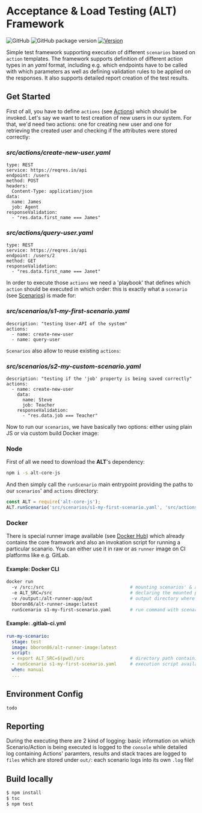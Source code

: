 # Acceptance & Load Testing (ALT) Framework

![GitHub](https://img.shields.io/github/license/MaibornWolff/alt-core-js.svg)
![GitHub package version](http://img.shields.io/github/package-json/v/MaibornWolff/alt-core-js.svg)
[![Version](http://img.shields.io/npm/v/alt-core-js.svg)](https://www.npmjs.com/package/alt-core-js)

Simple test framework supporting execution of different `scenarios` based on `action` templates. The framework supports
definition of different action types in an *yaml* format, including e.g. which endpoints have to be called with which parameters
as well as defining validation rules to be applied on the responses. It also supports detailed report creation of the test
results.

## Get Started

First of all, you have to define `actions` (see [Actions](https://github.com/bboron86/yet-another-ALT-framework/wiki/Actions)) which should be invoked. Let's say we want to test creation of new users in our system. 
For that, we'd need two actions: one for creating new user and one for retrieving the created user and checking if the attributes
were stored correctly:

### *src/actions/create-new-user.yaml*

```http
type: REST
service: https://reqres.in/api
endpoint: /users
method: POST
headers:
  Content-Type: application/json
data:
  name: James
  job: Agent
responseValidation:
  - "res.data.first_name === James"
```

### *src/actions/query-user.yaml*

```http
type: REST
service: https://reqres.in/api
endpoint: /users/2
method: GET
responseValidation:
  - "res.data.first_name === Janet"
```

In order to execute those `actions` we need a 'playbook' that defines which `action` should be executed in which order: 
this is exactly what a `scenario` (see [Scenarios](https://github.com/bboron86/yet-another-ALT-framework/wiki/Scenarios)) is made for:

### *src/scenarios/s1-my-first-scenario.yaml*

```http
description: "testing User-API of the system"
actions:
  - name: create-new-user
  - name: query-user
```

`Scenarios` also allow to reuse existing `actions`:

### *src/scenarios/s2-my-custom-scenario.yaml*

```http
description: "testing if the 'job' property is being saved correctly"
actions:
  - name: create-new-user
    data:
      name: Steve
      job: Teacher
    responseValidation:
      - "res.data.job === Teacher"
```

Now to run our `scenarios`, we have basically two options: either using plain JS or via custom build Docker image:

### Node

First of all we need to download the **ALT**'s dependency:

```bash
npm i -s alt-core-js
```

And then simply call the `runScenario` main entrypoint providing the paths to our `scenarios`' and `actions` directory:

```javascript
const ALT = require('alt-core-js');
ALT.runScenario('src/scenarios/s1-my-first-scenario.yaml', 'src/actions');
```

### Docker

There is special runner image available (see [Docker Hub](https://hub.docker.com/r/bboron86/alt-runner-image/)) which already
contains the core framwork and also an invokation script for running a particular scanario. You can either use it in raw or as
`runner` image on CI platforms like e.g. GitLab.

#### Example: Docker CLI

```bash
docker run
  -v /src:/src                                # mounting scenarios' & actions' root directory
  -e ALT_SRC=/src                             # declaring the mounted path as resource directory
  -v /output:/alt-runner-app/out              # output directory where .log files and diagrams will be saved after the execution
  bboron86/alt-runner-image:latest
  runScenario s1-my-first-scenario.yaml       # run command with scenario-name as input param
```

#### Example: .gitlab-ci.yml

```yaml
run-my-scenario:
  stage: test
  image: bboron86/alt-runner-image:latest
  script:
  - export ALT_SRC=$(pwd)/src                 # directory path containing ./scenarios & ./actions directories
  - runScenario s1-my-first-scenario.yaml     # execution script available inside the container: 'runScenario'
  when: manual
  ...
```

## Environment Config

    todo

## Reporting

During the executing there are 2 kind of logging: basic information on which Scenario/Action is being executed is logged
to the `console` while detailed log containing Actions' paramters, results and stack traces are logged to `files` which
are stored under `out/`: each scenario logs into its own `.log` file!

## Build locally

```bash
$ npm install
$ tsc
$ npm test
```